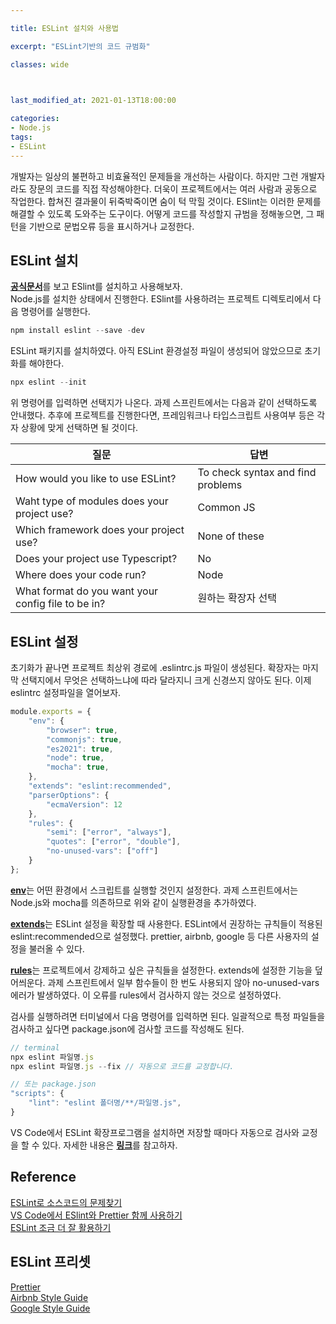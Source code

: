 ```yaml
---

title: ESLint 설치와 사용법

excerpt: "ESLint기반의 코드 규범화"

classes: wide

  

last_modified_at: 2021-01-13T18:00:00

categories:
- Node.js
tags:
- ESLint
---
```


개발자는 일상의 불편하고 비효율적인 문제들을 개선하는 사람이다. 하지만 그런 개발자라도 장문의 코드를 직접 작성해야한다. 더욱이 프로젝트에서는 여러 사람과 공동으로 작업한다. 합쳐진 결과물이 뒤죽박죽이면 숨이 턱 막힐 것이다. ESlint는 이러한 문제를 해결할 수 있도록 도와주는 도구이다. 어떻게 코드를 작성할지 규범을 정해놓으면, 그 패턴을 기반으로 문법오류 등을 표시하거나 교정한다.

## ESLint 설치
[**공식문서**](https://eslint.org/docs/user-guide/getting-started)를 보고 ESlint를 설치하고 사용해보자.    
Node.js를 설치한 상태에서 진행한다. ESlint를 사용하려는 프로젝트 디렉토리에서 다음 명령어를 실행한다.
```js
npm install eslint --save -dev
````
ESLint 패키지를 설치하였다. 아직 ESLint 환경설정 파일이 생성되어 않았으므로 초기화를 해야한다.
```js
npx eslint --init
````
위 명령어를 입력하면 선택지가 나온다. 과제 스프린트에서는 다음과 같이 선택하도록 안내했다. 추후에 프로젝트를 진행한다면, 프레임워크나 타입스크립트 사용여부 등은 각자 상황에 맞게 선택하면 될 것이다.

|       질문                                        |          답변       |     
|---------------------------------------------------|---------------------|
|How would you like to use ESLint?                  |To check syntax and find problems|
|Waht type of modules does your project use?        |Common JS |
|Which framework does your project use?             |None of these|
|Does your project use Typescript?                  |No| 
|Where does your code run?                          |Node|
|What format do you want your config file to be in? |원하는 확장자 선택|

    
## ESLint 설정
초기화가 끝나면 프로젝트 최상위 경로에 .eslintrc.js 파일이 생성된다. 확장자는 마지막 선택지에서 무엇은 선택하느냐에 따라 달라지니 크게 신경쓰지 않아도 된다. 이제 eslintrc 설정파일을 열어보자.
```js
module.exports = {
    "env": {
        "browser": true,
        "commonjs": true,
        "es2021": true,
        "node": true,
        "mocha": true,
    },
    "extends": "eslint:recommended",
    "parserOptions": {
        "ecmaVersion": 12
    },
    "rules": {
        "semi": ["error", "always"],
        "quotes": ["error", "double"],
        "no-unused-vars": ["off"]
    }
};
````
[**env**](https://eslint.org/docs/user-guide/configuring#specifying-environments)는 어떤 환경에서 스크립트를 실행할 것인지 설정한다. 과제 스프린트에서는 Node.js와 mocha를 의존하므로 위와 같이 실행환경을 추가하였다.  

[**extends**](https://eslint.org/docs/user-guide/configuring#extending-configuration-files)는 ESLint 설정을 확장할 때 사용한다. ESLint에서 권장하는 규칙들이 적용된 eslint:recommended으로 설정했다. prettier, airbnb, google 등 다른 사용자의 설정을 불러올 수 있다.

[**rules**](https://eslint.org/docs/rules/)는 프로젝트에서 강제하고 싶은 규칙들을 설정한다. extends에 설정한 기능을 덮어씌운다. 과제 스프린트에서 일부 함수들이 한 번도 사용되지 않아 no-unused-vars 에러가 발생하였다. 이 오류를 rules에서 검사하지 않는 것으로 설정하였다.


검사를 실행하려면 터미널에서 다음 명령어를 입력하면 된다. 일괄적으로 특정 파일들을 검사하고 싶다면 package.json에 검사할 코드를 작성해도 된다.
```js
// terminal
npx eslint 파일명.js
npx eslint 파일명.js --fix // 자동으로 코드를 교정합니다.

// 또는 package.json
"scripts": {
    "lint": "eslint 폴더명/**/파일명.js",
}
````

VS Code에서 ESLint 확장프로그램을 설치하면 저장할 때마다 자동으로 검사와 교정을 할 수 있다. 자세한 내용은 [**링크**](https://feynubrick.github.io/2019/05/20/eslint-prettier.html)를 참고하자.    

## Reference
[ESLint로 소스코드의 문제찾기](https://www.daleseo.com/js-eslint/)    
[VS Code에서 ESlint와 Prettier 함께 사용하기](https://feynubrick.github.io/2019/05/20/eslint-prettier.html)    
[ESLint 조금 더 잘 활용하기](https://tech.kakao.com/2019/12/05/make-better-use-of-eslint/)    

## ESLint 프리셋
[Prettier](https://github.com/prettier/eslint-config-prettier)    
[Airbnb Style Guide](https://github.com/airbnb/javascript)    
[Google Style Guide](https://github.com/google/eslint-config-google)